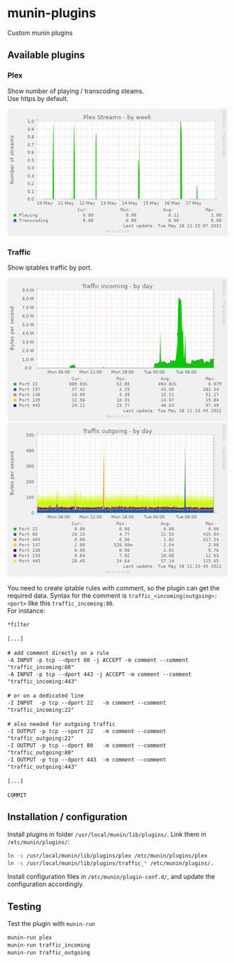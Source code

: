 # munin-plugins

Custom munin plugins

## Available plugins

### Plex

Show number of playing / transcoding steams.  
Use https by default.

![plex](./docs/images/plex.png)

### Traffic

Show iptables traffic by port.  

![traffic_incoming](./docs/images/traffic_incoming.png)
![traffic_outgoing](./docs/images/traffic_outgoing.png)

You need to create iptable rules with comment, so the plugin can get the required data. Syntax for the comment is `traffic_<incoming|outgoing>:<port>` like this `traffic_incoming:80`.  
For instance:

```iptables
*filter

[...]

# add comment directly on a rule
-A INPUT -p tcp --dport 80 -j ACCEPT -m comment --comment "traffic_incoming:80"
-A INPUT -p tcp --dport 443 -j ACCEPT -m comment --comment "traffic_incoming:443"

# or on a dedicated line
-I INPUT  -p tcp --dport 22   -m comment --comment "traffic_incoming:22"

# also needed for outgoing traffic
-I OUTPUT -p tcp --sport 22   -m comment --comment "traffic_outgoing:22"
-I OUTPUT -p tcp --dport 80   -m comment --comment "traffic_outgoing:80"
-I OUTPUT -p tcp --dport 443  -m comment --comment "traffic_outgoing:443"

[...]

COMMIT
```

## Installation / configuration

Install plugins in folder `/usr/local/munin/lib/plugins/`. Link them in `/etc/munin/plugins/`:

```sh
ln -s /usr/local/munin/lib/plugins/plex /etc/munin/plugins/plex
ln -s /usr/local/munin/lib/plugins/traffic_* /etc/munin/plugins/.
```

Install configuration files in `/etc/munin/plugin-conf.d/`, and update the configuration accordingly.

## Testing

Test the plugin with `munin-run`

```sh
munin-run plex
munin-run traffic_incoming
munin-run traffic_outgoing
```
